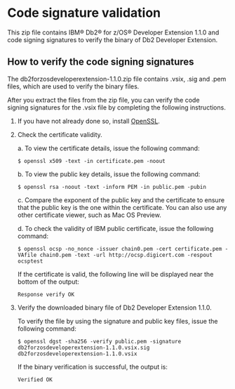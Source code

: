 # Code signature validation

This zip file contains IBM® Db2® for z/OS® Developer Extension 1.1.0 and code signing signatures to verify the binary of Db2 Developer Extension.

## How to verify the code signing signatures

The db2forzosdeveloperextension-1.1.0.zip file contains .vsix, .sig and .pem files, which are used to verify the binary files.

After you extract the files from the zip file, you can verify the code signing signatures for the .vsix file by completing the following instructions.

1. If you have not already done so, install [OpenSSL](https://www.openssl.org/).

2. Check the certificate validity.

    a. To view the certificate details, issue the following command:
    ~~~~
    $ openssl x509 -text -in certificate.pem -noout
    ~~~~
    b. To view the public key details, issue the following command:
    ~~~~
    $ openssl rsa -noout -text -inform PEM -in public.pem -pubin
    ~~~~
    c. Compare the exponent of the public key and the certificate to ensure that the public key is the one within the certificate. You can also use any other certificate viewer, such as Mac OS Preview.

    d. To check the validity of IBM public certificate, issue the following command:
    ~~~~
    $ openssl ocsp -no_nonce -issuer chain0.pem -cert certificate.pem -VAfile chain0.pem -text -url http://ocsp.digicert.com -respout ocsptest
    ~~~~
    If the certificate is valid, the following line will be displayed near the bottom of the output:
    ~~~~
    Response verify OK
    ~~~~
3. Verify the downloaded binary file of Db2 Developer Extension 1.1.0.

    To verify the file by using the signature and public key files, issue the following command:
    ~~~~
    $ openssl dgst -sha256 -verify public.pem -signature db2forzosdeveloperextension-1.1.0.vsix.sig db2forzosdeveloperextension-1.1.0.vsix
    ~~~~
    If the binary verification is successful, the output is:
    ~~~~
    Verified OK
    ~~~~
